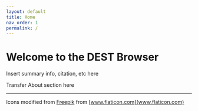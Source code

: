 ```yaml
---
layout: default
title: Home
nav_order: 1
permalink: /
---
```

<head>
<link rel="shortcut icon" type="image/x-icon" href="favicon.ico">
</head>

# Welcome to the DEST Browser
Insert summary info, citation, etc here

Transfer About section here

---

Icons modified from [Freepik](https://www.flaticon.com/authors/freepik) from [www.flaticon.com](www.flaticon.com)
